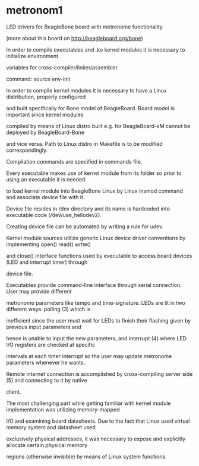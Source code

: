 metronom1
=========

LED drivers for BeagleBone board with metronome functionality

(more about this board on http://beagleboard.org/bone)

In order to compile executables and .ko kernel modules it is necessary to initialize environment

variables for cross-compiler/linker/assembler.

command: source env-init

In order to compile kernel modules it is necessary to have a Linux distribution, properly configured 

and built specifically for Bone model of BeagleBoard. Board model is important since kernel modules 

compiled by means of Linux distro built e.g. for BeagleBoard-xM cannot be deployed by BeagleBoard-Bone 

and vice versa. Path to Linux distro in Makefile is to be modified correspondingly. 

Compilation commands are specified in commands file.

Every executable makes use of kernel module from its folder so prior to using an executable it is needed

to load kernel module into BeagleBone Linux by Linux insmod command and associate device file with it.

Device file resides in /dev directory and its name is hardcoded into executable code (/dev/use_hellodev2).

Creating device file can be automated by writing a rule for udev.

Kernel module sources utilize generic Linux device driver conventions by implementing open() read() write() 

and close() interface functions used by executable to access board devices (LED and interrupt timer) through

device file. 

Executables provide command-line interface through serial connection. User may provide different 

metronome parameters like tempo and time-signature. LEDs are lit in two different ways: polling (3) which is

inefficient since the user must wait for LEDs to finish their flashing given by previous input parameters and

hence is unable to input the new parameters, and interrupt (4) where LED I/O registers are checked at specific 

intervals at each timer interrupt so the user may update metronome parameters whenever he wants. 

Remote internet connection is accomplished by cross-compiling server side (5) and connecting to it by native

client.

The most challenging part while getting familiar with kernel module implementation was utilizing memory-mapped

I/O and examining board datasheets. Due to the fact that Linux used virtual memory system and datasheet used

exclusively physical addresses, it was necessary to expose and explicitly allocate certain physical memory 

regions (otherwise invisible) by means of Linux system functions.


































